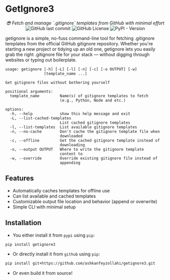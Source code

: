 # GetIgnore3

<p align="center"><em>😎 Fetch and manage `.gitignore` templates from GitHub with minimal effort</em>
    <br>
    <img alt="GitHub last commit" src="https://img.shields.io/github/last-commit/ashkanfeyzollahi/getignore3">
    <img alt="GitHub License" src="https://img.shields.io/github/license/ashkanfeyzollahi/getignore3">
    <img alt="PyPI - Version" src="https://img.shields.io/pypi/v/getignore3">
</p>

getignore is a simple, no-fuss command-line tool for fetching .gitignore templates from the official GitHub gitignore repository. Whether you're starting a new project or tidying up an old one, getignore lets you easily grab the right .gitignore file for your stack — without digging through websites or typing out boilerplate.

```
usage: getignore [-h] [-L] [-l] [-n] [-c] [-o OUTPUT] [-w]
                 [template_name ...]

Get gitignore files without bothering yourself

positional arguments:
  template_name         Name(s) of gitignore templates to fetch
                        (e.g., Python, Node and etc.)

options:
  -h, --help            show this help message and exit
  -L, --list-cached-templates
                        List cached gitignore templates
  -l, --list-templates  List available gitignore templates
  -n, --no-cache        Don't cache the gitignore template file when
                        downloaded
  -c, --offline         Get the cached gitignore template instead of
                        downloading
  -o, --output OUTPUT   Where to write the gitignore template
                        content to
  -w, --override        Override existing gitignore file instead of
                        appending
```

## Features

* Automatically caches templates for offline use
* Can list available and cached templates
* Customizable output file location and behavior (append or overwrite)
* Simple CLI with minimal setup

## Installation

- You either install it from `pypi` using `pip`:

```bash
pip install getignore3
```

- Or directly install it from `github` using `pip`:

```bash
pip install git+https://github.com/ashkanfeyzollahi/getignore3.git
```

- Or even build it from source!
